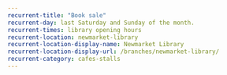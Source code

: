 ```yaml
---
recurrent-title: "Book sale"
recurrent-day: last Saturday and Sunday of the month.
recurrent-times: library opening hours
recurrent-location: newmarket-library
recurrent-location-display-name: Newmarket Library
recurrent-location-display-url: /branches/newmarket-library/
recurrent-category: cafes-stalls
---
```

